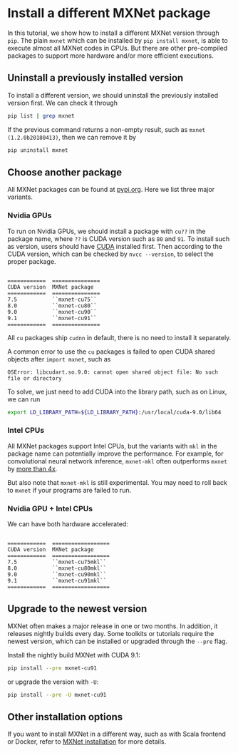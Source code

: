 # Install a different MXNet package

In this tutorial, we show how to install a different MXNet version through
`pip`. The plain `mxnet` which can be installed by `pip install mxnet`, is able
to execute almost all MXNet codes in CPUs. But there are other pre-compiled
packages to support more hardware and/or more efficient executions.

## Uninstall a previously installed version

To install a different version, we should uninstall the previously installed
version first. We can check it through

```bash
pip list | grep mxnet
```

If the previous command returns a non-empty result, such as `mxnet
(1.2.0b20180413)`, then we can remove it by

```bash
pip uninstall mxnet
```

## Choose another package

All MXNet packages can be found at
[pypi.org](https://pypi.org/search/?q=mxnet). Here we list three major variants.

### Nvidia GPUs

To run on Nvidia GPUs, we should install a package with `cu??` in the package
name, where `??` is CUDA version such as `80` and `91`. To install such as
version, users should have [CUDA](https://developer.nvidia.com/cuda-downloads)
installed first. Then according to the CUDA version, which can be checked by
`nvcc --version`, to select the proper package.

```eval_rst

============  ===============
CUDA version  MXNet package
============  ===============
7.5           ``mxnet-cu75``
8.0           ``mxnet-cu80``
9.0           ``mxnet-cu90``
9.1           ``mxnet-cu91``
============  ===============

```

All `cu` packages ship `cudnn` in default, there is no need to install it
separately.

A common error to use the `cu` packages is failed to open CUDA shared objects
after `import mxnet`, such as

```
OSError: libcudart.so.9.0: cannot open shared object file: No such file or directory
```

To solve, we just need to add CUDA into the library path, such as on Linux, we can run

```bash
export LD_LIBRARY_PATH=${LD_LIBRARY_PATH}:/usr/local/cuda-9.0/lib64
```

### Intel CPUs

All MXNet packages support Intel CPUs, but the variants with `mkl` in the
package name can potentially improve the performance. For example, for
convolutional neural network inference, `mxnet-mkl` often outperforms `mxnet` by
[more than 4x](https://mxnet.incubator.apache.org/faq/perf.html#intel-cpu).

But also note that `mxnet-mkl` is still experimental. You may need to roll back
to `mxnet` if your programs are failed to run.

### Nvidia GPU + Intel CPUs

We can have both hardware accelerated:


```eval_rst

============  ==================
CUDA version  MXNet package
============  ==================
7.5           ``mxnet-cu75mkl``
8.0           ``mxnet-cu80mkl``
9.0           ``mxnet-cu90mkl``
9.1           ``mxnet-cu91mkl``
============  ==================

```

## Upgrade to the newest version

MXNet often makes a major release in one or two months. In addition, it releases
nightly builds every day. Some toolkits or tutorials require the newest version,
which can be installed or upgraded through the `--pre` flag.

Install the nightly build MXNet with CUDA 9.1:

```bash
pip install --pre mxnet-cu91
```

or upgrade the version with `-U`:

```bash
pip install --pre -U mxnet-cu91
```


## Other installation options

If you want to install MXNet in a different way, such as with Scala frontend or
Docker, refer to
[MXNet installation](http://mxnet.incubator.apache.org/install/index.html) for
more details.
